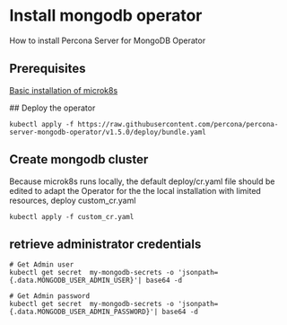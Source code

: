 # Install mongodb operator

How to install Percona Server for MongoDB Operator

## Prerequisites

[Basic installation of microk8s](../../Microk8s.md)

## Deploy the operator
```shell
kubectl apply -f https://raw.githubusercontent.com/percona/percona-server-mongodb-operator/v1.5.0/deploy/bundle.yaml
```


## Create mongodb cluster
Because microk8s runs locally, the default deploy/cr.yaml file should be edited to adapt the Operator for the the local installation with limited resources, deploy custom_cr.yaml
```shell
kubectl apply -f custom_cr.yaml
```

## retrieve administrator credentials
```shell
# Get Admin user
kubectl get secret  my-mongodb-secrets -o 'jsonpath={.data.MONGODB_USER_ADMIN_USER}'| base64 -d

# Get Admin password
kubectl get secret  my-mongodb-secrets -o 'jsonpath={.data.MONGODB_USER_ADMIN_PASSWORD}'| base64 -d
```
